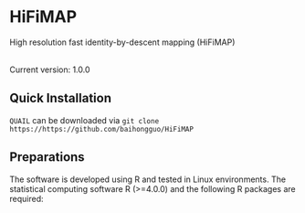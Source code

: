 # HiFiMAP
High resolution fast identity-by-descent mapping (HiFiMAP)

<br />
Current version: 1.0.0

## Quick Installation 

`QUAIL` can be downloaded via `git clone https://https://github.com/baihongguo/HiFiMAP`

## Preparations
The software is developed using R and tested in Linux environments. The statistical computing software R (>=4.0.0) and the following R packages are required:

